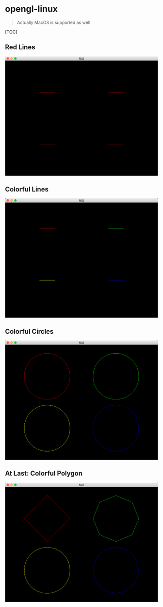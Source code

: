 # opengl-linux

> Actually MacOS is supported as well

[TOC]

## Red Lines
![red_line](./pic/red_line.png)

## Colorful Lines
![red_line](./pic/colorful_line.png)

## Colorful Circles
![red_line](./pic/colorful_circle.png)

## At Last: Colorful Polygon
![red_line](./pic/colorful_polygon.png)
